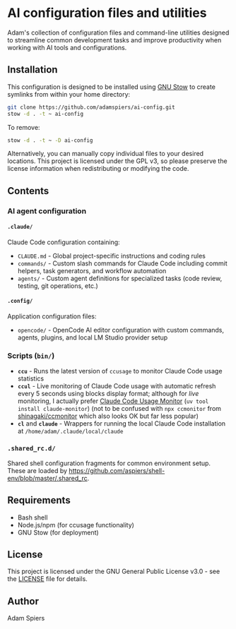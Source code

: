 # AI configuration files and utilities

Adam's collection of configuration files and command-line utilities designed
to streamline common development tasks and improve productivity when working
with AI tools and configurations.

## Installation

This configuration is designed to be installed using [GNU
Stow](https://www.gnu.org/software/stow/) to create symlinks from within your
home directory:

```bash
git clone https://github.com/adamspiers/ai-config.git
stow -d . -t ~ ai-config
```

To remove:

```bash
stow -d . -t ~ -D ai-config
```

Alternatively, you can manually copy individual files to your desired
locations. This project is licensed under the GPL v3, so please preserve the
license information when redistributing or modifying the code.

## Contents

### AI agent configuration

#### `.claude/`

Claude Code configuration containing:

- `CLAUDE.md` - Global project-specific instructions and coding rules
- `commands/` - Custom slash commands for Claude Code including commit
  helpers, task generators, and workflow automation
- `agents/` - Custom agent definitions for specialized tasks (code review,
  testing, git operations, etc.)

#### `.config/`

Application configuration files:

- `opencode/` - OpenCode AI editor configuration with custom commands,
  agents, plugins, and local LM Studio provider setup

### Scripts (`bin/`)

- **`ccu`** - Runs the latest version of `ccusage` to monitor Claude Code usage statistics
- **`ccul`** - Live monitoring of Claude Code usage with automatic refresh
  every 5 seconds using blocks display format; although for *live* monitoring,
  I actually prefer [Claude Code Usage
  Monitor](https://github.com/Maciek-roboblog/Claude-Code-Usage-Monitor) (`uv
  tool install claude-monitor`) (not to be confused with `npx ccmonitor` from
  [shinagaki/ccmonitor](https://github.shinagaki/ccmonitor) which also looks
  OK but far less popular)
- **`cl`** and **`claude`** - Wrappers for running the local Claude Code installation at `/home/adam/.claude/local/claude`

### `.shared_rc.d/`

Shared shell configuration fragments for common environment setup.
These are loaded by <https://github.com/aspiers/shell-env/blob/master/.shared_rc>.

## Requirements

- Bash shell
- Node.js/npm (for ccusage functionality)
- GNU Stow (for deployment)

## License

This project is licensed under the GNU General Public License v3.0 - see the
[LICENSE](LICENSE) file for details.

## Author

Adam Spiers
